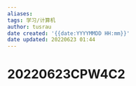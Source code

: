 ```yaml
---
aliases: 
tags: 学习/计算机
author: tusrau
date created: '{{date:YYYYMMDD HH:mm}}'
date updated: 20220623 01:44
---
```


# 20220623CPW4C2
